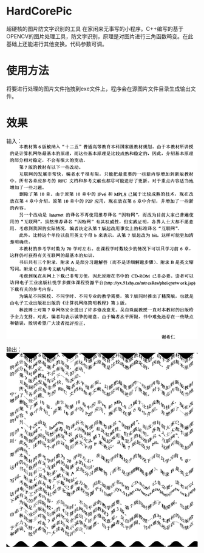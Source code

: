 # HardCorePic
超硬核的图片防文字识别的工具
在家闲来无事写的小程序。C++编写的基于OPENCV的图片处理工具，防文字识别，原理是对图片进行三角函数畸变。在此基础上还能进行其他变换。代码参数可调。

# 使用方法
将要进行处理的图片文件拖拽到exe文件上，程序会在源图片文件目录生成输出文件。

# 效果 

输入：  
![Image text](https://raw.githubusercontent.com/PowerShellA/HardCorePic/master/images/src.PNG)

输出：  
![Image text](https://raw.githubusercontent.com/PowerShellA/HardCorePic/master/images/src.PNG_out.jpg)

